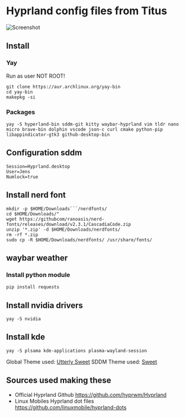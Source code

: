 # Hyprland config files from Titus

![Screenshot](https://github.com/ChrisTitusTech/hyprland-titus/raw/main/hyprland-titus.png)

## Install
### Yay

Run as user NOT ROOT!
```
git clone https://aur.archlinux.org/yay-bin
cd yay-bin
makepkg -si
```

### Packages
```
yay -S hyperland-bin sddm-git kitty waybar-hyprland vim tldr nano micro brave-bin dolphin vscode json-c curl cmake python-pip libappindicator-gtk3 github-desktop-bin
```

## Configuration sddm
```
Session=Hyprland.desktop
User=Jens
Numlock=true
```

## Install nerd font
```
mkdir -p $HOME/Downloads```/nerdfonts/
cd $HOME/Downloads/"
wget https://githubcom/ranoasis/nerd-fonts/releases/download/v2.3.1/CascadiaCode.zip
unzip '*.zip' -d $HOME/Downloads/nerdfonts/
rm -rf *.zip
sudo cp -R $HOME/Downloads/nerdfonts/ /usr/share/fonts/
```
## waybar weather
### Install python module
```
pip install requests
```
## Install nvidia drivers
```
yay -S nvidia
```
## Install kde
```
yay -S plsama kde-applications plasma-wayland-session
```
Global Theme used: [Utterly Sweet](https://store.kde.org/p/1906500)
SDDM   Theme used: [Sweet](https://github.com/EliverLara/Sweet/tree/nova/kde/sddm)
## Sources used making these

- Official Hyprland Github <https://github.com/hyprwm/Hyprland>
- Linux Mobiles Hyprland dot files <https://github.com/linuxmobile/hyprland-dots>
